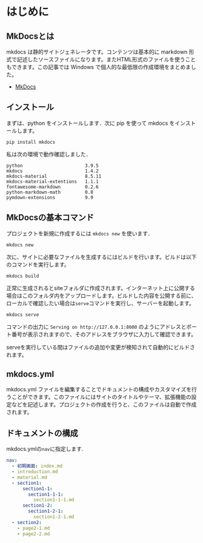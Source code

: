 # はじめに

## MkDocsとは

mkdocs は静的サイトジェネレータです。コンテンツは基本的に markdown 形式で記述したソースファイルになります。またHTML形式のファイルを使うこともできます。この記事では Windows で個人的な最低限の作成環境をまとめました。

- [MkDocs](http://www.mkdocs.org/)


## インストール

まずは、python をインストールします．次に pip を使って mkdocs をインストールします。

```
pip install mkdocs
```


私は次の環境で動作確認しました．

```
python                       3.9.5
mkdocs                       1.4.2
mkdocs-material              8.5.11
mkdocs-material-extentions   1.1.1
fontawesome-markdown         0.2.6
python-markdown-math         0.8
pymdown-extensions           9.9
```


## MkDocsの基本コマンド

プロジェクトを新規に作成するには `mkdocs new` を使います．

```
mkdocs new
```

次に、サイトに必要なファイルを生成するにはビルドを行います。ビルドは以下のコマンドを実行します。

```
mkdocs build
```

正常に生成されるとsiteフォルダに作成されます。インターネット上に公開する場合はこのフォルダ内をアップロードします。ビルドした内容を公開する前に、ローカルで確認したい場合は`serve`コマンドを実行し、サーバーを起動します。

```
mkdocs serve
```

コマンドの出力に `Serving on http://127.0.0.1:8000` のようにアドレスとポート番号が表示されますので、そのアドレスをブラウザに入力して確認できます。

serveを実行している間はファイルの追加や変更が検知されて自動的にビルドされます。


## mkdocs.yml

mkdocs.yml ファイルを編集することでドキュメントの構成やカスタマイズを行うことができます。このファイルにはサイトのタイトルやテーマ、拡張機能の設定などを記述します。プロジェクトの作成を行うと、このファイルは自動で作成されます。


## ドキュメントの構成

mkdocs.ymlの`nav`に指定します.

```yml
nav:
  - 初期画面: index.md
  - introduction.md
  - material.md
  - section1:
      section1-1:
        section1-1-1:
          section1-1-1.md
      section1-2:
        section1-2-1:
          section1-2-1.md
  - section2:
    - page2-1.md
    - page2-2.md
```

